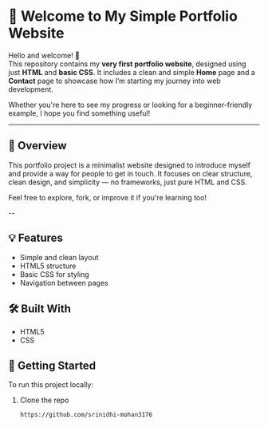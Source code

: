 # 🎨 Welcome to My Simple Portfolio Website

Hello and welcome! 👋  
This repository contains my **very first portfolio website**, designed using just **HTML** and **basic CSS**. It includes a clean and simple **Home** page and a **Contact** page to showcase how I’m starting my journey into web development.

Whether you're here to see my progress or looking for a beginner-friendly example, I hope you find something useful!

---

## 🌟 Overview

This portfolio project is a minimalist website designed to introduce myself and provide a way for people to get in touch. It focuses on clear structure, clean design, and simplicity — no frameworks, just pure HTML and CSS.

Feel free to explore, fork, or improve it if you're learning too!

--

## 💡 Features

- Simple and clean layout
- HTML5 structure
- Basic CSS for styling
- Navigation between pages

## 🛠️ Built With

- HTML5
- CSS

## 🚀 Getting Started

To run this project locally:

1. Clone the repo  
   ```bash
   https://github.com/srinidhi-mohan3176

